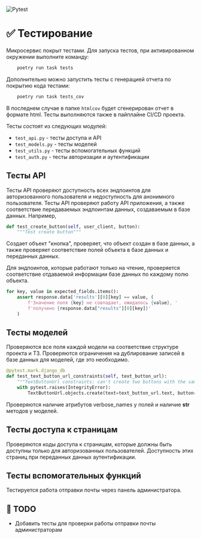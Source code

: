 ![Pytest](https://img.shields.io/badge/Pytest-7.3-blue)
# ✅ Тестирование

Микросервис покрыт тестами. Для запуска тестов, при активированном окружении выполните команду:

```bash
    poetry run task tests
```
Дополнительно можно запустить тесты с генерацией отчета по покрытию кода тестами:

```bash
    poetry run task tests_cov
```
В последнем случае в папке `htmlcov` будет сгенерирован отчет в формате html.
Тесты выполняются также в пайплайне CI/CD проекта.

Тесты состоят из следующих модулей:

* `test_api.py` - тесты доступа и API
* `test_models.py` - тесты моделей
* `test_utils.py` - тесты вспомогательных функций
* `test_auth.py` - тесты авторизации и аутентификации

## Тесты API

Тесты API проверяют доступность всех эндпоинтов для авторизованного пользователя и
недоступность для анонимного пользователя.
Тесты API проверяют работу API приложения, а также соответствие передаваемых
эндпоинтам данных, создаваемым в базе данных.
Например,
```python
def test_create_button(self, user_client, button):
    """Test create button"""
```
Создает объект "кнопка", проверяет, что объект создан в базе данных, а также
проверяет соответствие полей объекта в базе данных и переданных данных.

Для эндпоинтов, которые работают только на чтение, проверяется соответствие
отдаваемой информации базе данных по каждому полю объекта.

```python
for key, value in expected_fields.items():
    assert response.data['results'][0][key] == value, (
        f'Значение поля {key} не совпадает, ожидалось {value}, '
        f'получено {response.data["results"][0][key]}'
    )
```

## Тесты моделей

Проверяются все поля каждой модели на соответствие структуре проекта и ТЗ.
Проверяются ограничения на дублирование записей в базе данных для моделей, где это необходимо.

```python
@pytest.mark.django_db
def test_text_button_url_constraints(self, text_button_url):
    """TextButtonUrl constraints: can't create two buttons with the same text and button"""
    with pytest.raises(IntegrityError):
        TextButtonUrl.objects.create(text=text_button_url.text, button=text_button_url.button)
```
Проверяются наличие атрибутов verbose_names у полей и наличие __str__ методов у моделей.

## Тесты доступа к страницам

Проверяются коды доступа к страницам, которые должны быть доступны только
для авторизованных пользователей. Доступность этих страниц при переданных данных аутентификации.

## Тесты вспомогательных функций

Тестируется работа отправки почты через панель администратора.

## 🔨 TODO

* Добавить тесты для проверки работы отправки почты администраторам
